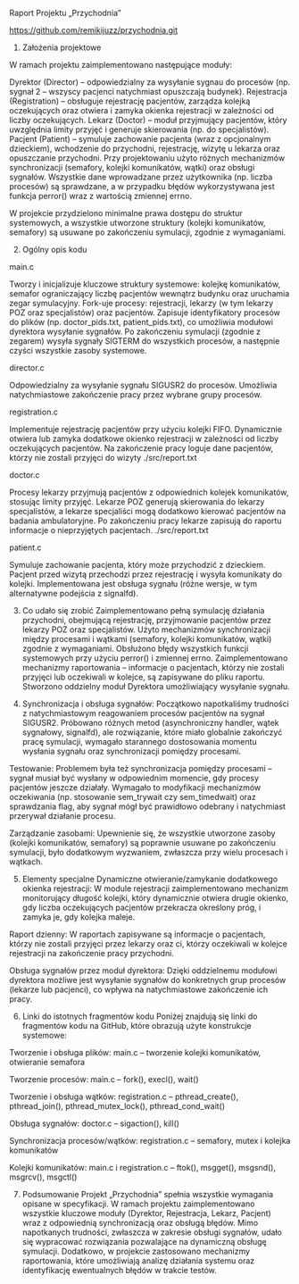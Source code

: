 Raport Projektu „Przychodnia”

https://github.com/remikijuzz/przychodnia.git

1. Założenia projektowe

W ramach projektu zaimplementowano następujące moduły:

Dyrektor (Director) – odpowiedzialny za wysyłanie sygnau do procesów (np. sygnał 2 –  wszyscy pacjenci natychmiast opuszczają budynek).
Rejestracja (Registration) – obsługuje rejestrację pacjentów, zarządza kolejką oczekujących oraz otwiera i zamyka okienka rejestracji w zależności od liczby oczekujących.
Lekarz (Doctor) – moduł przyjmujący pacjentów, który uwzględnia limity przyjęć i generuje skierowania (np. do specjalistów).
Pacjent (Patient) – symuluje zachowanie pacjenta (wraz z opcjonalnym dzieckiem), wchodzenie do przychodni, rejestrację, wizytę u lekarza oraz opuszczanie przychodni.
Przy projektowaniu użyto różnych mechanizmów synchronizacji (semafory, kolejki komunikatów, wątki) oraz obsługi sygnałów. Wszystkie dane wprowadzane przez użytkownika (np. liczba procesów) są sprawdzane, a w przypadku błędów wykorzystywana jest funkcja perror() wraz z wartością zmiennej errno.

W projekcie przydzielono minimalne prawa dostępu do struktur systemowych, a wszystkie utworzone struktury (kolejki komunikatów, semafory) są usuwane po zakończeniu symulacji, zgodnie z wymaganiami.

2. Ogólny opis kodu

main.c

Tworzy i inicjalizuje kluczowe struktury systemowe: kolejkę komunikatów, semafor ograniczający liczbę pacjentów wewnątrz budynku oraz uruchamia zegar symulacyjny.
Fork-uje procesy: rejestracji, lekarzy (w tym lekarzy POZ oraz specjalistów) oraz pacjentów.
Zapisuje identyfikatory procesów do plików (np. doctor_pids.txt, patient_pids.txt), co umożliwia modułowi dyrektora wysyłanie sygnałów.
Po zakończeniu symulacji (zgodnie z zegarem) wysyła sygnały SIGTERM do wszystkich procesów, a następnie czyści wszystkie zasoby systemowe.

director.c

Odpowiedzialny za wysyłanie sygnału SIGUSR2 do procesów.
Umożliwia natychmiastowe zakończenie pracy przez wybrane grupy procesów.

registration.c

Implementuje rejestrację pacjentów przy użyciu kolejki FIFO.
Dynamicznie otwiera lub zamyka dodatkowe okienko rejestracji w zależności od liczby oczekujących pacjentów.
Na zakończenie pracy loguje dane pacjentów, którzy nie zostali przyjęci do wizyty 
./src/report.txt

doctor.c

Procesy lekarzy przyjmują pacjentów z odpowiednich kolejek komunikatów, stosując limity przyjęć. Lekarze POZ generują skierowania do lekarzy specjalistów, a lekarze specjaliści mogą dodatkowo kierować pacjentów na badania ambulatoryjne.
Po zakończeniu pracy lekarze zapisują do raportu informacje o nieprzyjętych pacjentach. 
./src/report.txt

patient.c

Symuluje zachowanie pacjenta, który może przychodzić z dzieckiem.
Pacjent przed wizytą przechodzi przez rejestrację i wysyła komunikaty do kolejki.
Implementowana jest obsługa sygnału (różne wersje, w tym alternatywne podejścia z signalfd).

3. Co udało się zrobić
Zaimplementowano pełną symulację działania przychodni, obejmującą rejestrację, przyjmowanie pacjentów przez lekarzy POZ oraz specjalistów.
Użyto mechanizmów synchronizacji między procesami i wątkami (semafory, kolejki komunikatów, wątki) zgodnie z wymaganiami.
Obsłużono błędy wszystkich funkcji systemowych przy użyciu perror() i zmiennej errno.
Zaimplementowano mechanizmy raportowania – informacje o pacjentach, którzy nie zostali przyjęci lub oczekiwali w kolejce, są zapisywane do pliku raportu.
Stworzono oddzielny moduł Dyrektora umożliwiający wysyłanie sygnału.


4. Synchronizacja i obsługa sygnałów:
Początkowo napotkaliśmy trudności z natychmiastowym reagowaniem procesów pacjentów na sygnał SIGUSR2. Próbowano różnych metod (asynchroniczny handler, wątek sygnałowy, signalfd), ale rozwiązanie, które miało globalnie zakończyć pracę symulacji, wymagało starannego dostosowania momentu wysłania sygnału oraz synchronizacji pomiędzy procesami.

Testowanie:
Problemem była też synchronizacja pomiędzy procesami – sygnał musiał być wysłany w odpowiednim momencie, gdy procesy pacjentów jeszcze działały. Wymagało to modyfikacji mechanizmów oczekiwania (np. stosowanie sem_trywait czy sem_timedwait) oraz sprawdzania flag, aby sygnał mógł być prawidłowo odebrany i natychmiast przerywał działanie procesu.

Zarządzanie zasobami:
Upewnienie się, że wszystkie utworzone zasoby (kolejki komunikatów, semafory) są poprawnie usuwane po zakończeniu symulacji, było dodatkowym wyzwaniem, zwłaszcza przy wielu procesach i wątkach.

5. Elementy specjalne
Dynamiczne otwieranie/zamykanie dodatkowego okienka rejestracji:
W module rejestracji zaimplementowano mechanizm monitorujący długość kolejki, który dynamicznie otwiera drugie okienko, gdy liczba oczekujących pacjentów przekracza określony próg, i zamyka je, gdy kolejka maleje.

Raport dzienny:
W raportach zapisywane są informacje o pacjentach, którzy nie zostali przyjęci przez lekarzy oraz ci, którzy oczekiwali w kolejce rejestracji na zakończenie pracy przychodni.

Obsługa sygnałów przez moduł dyrektora:
Dzięki oddzielnemu modułowi dyrektora możliwe jest wysyłanie sygnałów do konkretnych grup procesów (lekarze lub pacjenci), co wpływa na natychmiastowe zakończenie ich pracy.

6. Linki do istotnych fragmentów kodu
Poniżej znajdują się linki do fragmentów kodu na GitHub, które obrazują użyte konstrukcje systemowe:

Tworzenie i obsługa plików:
main.c – tworzenie kolejki komunikatów, otwieranie semafora

Tworzenie procesów:
main.c – fork(), execl(), wait()

Tworzenie i obsługa wątków:
registration.c – pthread_create(), pthread_join(), pthread_mutex_lock(), pthread_cond_wait()

Obsługa sygnałów:
doctor.c – sigaction(), kill()

Synchronizacja procesów/wątków:
registration.c – semafory, mutex i kolejka komunikatów

Kolejki komunikatów:
main.c i registration.c – ftok(), msgget(), msgsnd(), msgrcv(), msgctl()

7. Podsumowanie
Projekt „Przychodnia” spełnia wszystkie wymagania opisane w specyfikacji. W ramach projektu zaimplementowano wszystkie kluczowe moduły (Dyrektor, Rejestracja, Lekarz, Pacjent) wraz z odpowiednią synchronizacją oraz obsługą błędów. Mimo napotkanych trudności, zwłaszcza w zakresie obsługi sygnałów, udało się wypracować rozwiązania pozwalające na dynamiczną obsługę symulacji. Dodatkowo, w projekcie zastosowano mechanizmy raportowania, które umożliwiają analizę działania systemu oraz identyfikację ewentualnych błędów w trakcie testów.

